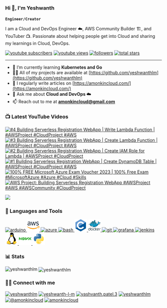 ### Hi 👋, I'm Yeshwanth

**`Engineer/Creator`**

I am a Cloud and DevOps Engineer ☁️, AWS Community Builder 🏗️, and YouTuber 📺. Passionate about helping people get into Cloud and sharing my learnings in Cloud, DevOps.

   <p align="left">
      <a href="https://www.youtube.com/c/amonkincloud?sub_confirmation=1">
         <img alt="youtube subscribers" title="Subscribe to my YouTube channel" src="https://custom-icon-badges.demolab.com/youtube/channel/subscribers/UCwhERUcuzUCwr8x8mQ8zrcw?color=%23E05D44&label=SUBSCRIBE&logo=video&logoColor=white&style=for-the-badge&labelColor=CE4630"/></a> 
      <a href="https://www.youtube.com/c/amonkincloud">
         <img alt="youtube views" title="YouTube views" src="https://custom-icon-badges.demolab.com/youtube/channel/views/UCwhERUcuzUCwr8x8mQ8zrcw?color=%23E1AD0E&logo=eye&logoColor=white&style=for-the-badge&labelColor=C79600"/></a> 
      <a href="https://github.com/yeshwanthlm?tab=followers">
         <img alt="followers" title="Follow me on Github" src="https://custom-icon-badges.demolab.com/github/followers/yeshwanthlm?color=236ad3&labelColor=1155ba&style=for-the-badge&logo=person-add&label=Follow&logoColor=white"/></a>
      <a href="https://github.com/yeshwanthlm?tab=repositories&sort=stargazers">
         <img alt="total stars" title="Total stars on GitHub" src="https://custom-icon-badges.demolab.com/github/stars/yeshwanthlm?color=55960c&style=for-the-badge&labelColor=488207&logo=star"/></a>
   </p>

---

- 🌱 I’m currently learning **Kubernetes and Go**
- 👨‍💻 All of my projects are available at [https://github.com/yeshwanthlm](https://github.com/yeshwanthlm)
- 📝 I regularly write articles on [https://amonkincloud.com/](https://amonkincloud.com/)
- 💬 Ask me about **Cloud and DevOps ☁️**
- 📫 Reach out to me at **amonkincloud@gmail.com**


### 📺 Latest YouTube Videos

<!-- BEGIN YOUTUBE-CARDS -->
[![#4 Building Serverless Registration WebApp | Write Lambda Function | #AWSProject #CloudProject #AWS](https://ytcards.demolab.com/?id=llFYJLkgBDg&title=%234+Building+Serverless+Registration+WebApp+%7C+Write+Lambda+Function+%7C+%23AWSProject+%23CloudProject+%23AWS&lang=en&timestamp=1684845022&background_color=%230d1117&title_color=%23ffffff&stats_color=%23dedede&width=250 "#4 Building Serverless Registration WebApp | Write Lambda Function | #AWSProject #CloudProject #AWS")](https://www.youtube.com/watch?v=llFYJLkgBDg)
[![#3 Building Serverless Registration WebApp | Create Lambda Function | #AWSProject #CloudProject #AWS](https://ytcards.demolab.com/?id=JGNl3SmU5i0&title=%233+Building+Serverless+Registration+WebApp+%7C+Create+Lambda+Function+%7C+%23AWSProject+%23CloudProject+%23AWS&lang=en&timestamp=1684585811&background_color=%230d1117&title_color=%23ffffff&stats_color=%23dedede&width=250 "#3 Building Serverless Registration WebApp | Create Lambda Function | #AWSProject #CloudProject #AWS")](https://www.youtube.com/watch?v=JGNl3SmU5i0)
[![#2 Building Serverless Registration WebApp | Create IAM Role for Lambda | #AWSProject #CloudProject](https://ytcards.demolab.com/?id=EMYH5zAPSpQ&title=%232+Building+Serverless+Registration+WebApp+%7C+Create+IAM+Role+for+Lambda+%7C+%23AWSProject+%23CloudProject&lang=en&timestamp=1684240207&background_color=%230d1117&title_color=%23ffffff&stats_color=%23dedede&width=250 "#2 Building Serverless Registration WebApp | Create IAM Role for Lambda | #AWSProject #CloudProject")](https://www.youtube.com/watch?v=EMYH5zAPSpQ)
[![#1 Building Serverless Registration WebApp | Create DynamoDB Table | #AWSProject #CloudProject #AWS](https://ytcards.demolab.com/?id=JFjEhcK9vow&title=%231+Building+Serverless+Registration+WebApp+%7C+Create+DynamoDB+Table+%7C+%23AWSProject+%23CloudProject+%23AWS&lang=en&timestamp=1683894612&background_color=%230d1117&title_color=%23ffffff&stats_color=%23dedede&width=250 "#1 Building Serverless Registration WebApp | Create DynamoDB Table | #AWSProject #CloudProject #AWS")](https://www.youtube.com/watch?v=JFjEhcK9vow)
[![100% FREE Microsoft Azure Exam Voucher 2023 | 100% Free Exam #MicrosoftAzure #Azure #Cloud #Skills](https://ytcards.demolab.com/?id=euqd85xetOA&title=100%25+FREE+Microsoft+Azure+Exam+Voucher+2023+%7C+100%25+Free+Exam+%23MicrosoftAzure+%23Azure+%23Cloud+%23Skills&lang=en&timestamp=1683782705&background_color=%230d1117&title_color=%23ffffff&stats_color=%23dedede&width=250 "100% FREE Microsoft Azure Exam Voucher 2023 | 100% Free Exam #MicrosoftAzure #Azure #Cloud #Skills")](https://www.youtube.com/watch?v=euqd85xetOA)
[![AWS Project: Building Serverless Registration WebApp #AWSProject #AWS #AWSCommunity #CloudProject](https://ytcards.demolab.com/?id=kj8TaMmU6qU&title=AWS+Project%3A+Building+Serverless+Registration+WebApp+%23AWSProject+%23AWS+%23AWSCommunity+%23CloudProject&lang=en&timestamp=1683635432&background_color=%230d1117&title_color=%23ffffff&stats_color=%23dedede&width=250 "AWS Project: Building Serverless Registration WebApp #AWSProject #AWS #AWSCommunity #CloudProject")](https://www.youtube.com/watch?v=kj8TaMmU6qU)
<!-- END YOUTUBE-CARDS -->

[<img src="https://custom-icon-badges.demolab.com/badge/-Subscribe%20For%20More-red?style=for-the-badge&logo=video&logoColor=white"/>](https://www.youtube.com/c/amonkincloud?sub_confirmation=1)

### 🧰 Languages and Tools

<p align="left"> <a href="https://www.arduino.cc/" target="_blank" rel="noreferrer"> <img src="https://cdn.worldvectorlogo.com/logos/arduino-1.svg" alt="arduino" width="40" height="40"/> </a> <a href="https://aws.amazon.com" target="_blank" rel="noreferrer"> <img src="https://raw.githubusercontent.com/devicons/devicon/master/icons/amazonwebservices/amazonwebservices-original-wordmark.svg" alt="aws" width="40" height="40"/> </a> <a href="https://azure.microsoft.com/en-in/" target="_blank" rel="noreferrer"> <img src="https://www.vectorlogo.zone/logos/microsoft_azure/microsoft_azure-icon.svg" alt="azure" width="40" height="40"/> </a> <a href="https://www.gnu.org/software/bash/" target="_blank" rel="noreferrer"> <img src="https://www.vectorlogo.zone/logos/gnu_bash/gnu_bash-icon.svg" alt="bash" width="40" height="40"/> </a> <a href="https://www.cprogramming.com/" target="_blank" rel="noreferrer"> <img src="https://raw.githubusercontent.com/devicons/devicon/master/icons/c/c-original.svg" alt="c" width="40" height="40"/> </a> <a href="https://www.docker.com/" target="_blank" rel="noreferrer"> <img src="https://raw.githubusercontent.com/devicons/devicon/master/icons/docker/docker-original-wordmark.svg" alt="docker" width="40" height="40"/> </a> <a href="https://git-scm.com/" target="_blank" rel="noreferrer"> <img src="https://www.vectorlogo.zone/logos/git-scm/git-scm-icon.svg" alt="git" width="40" height="40"/> </a> <a href="https://grafana.com" target="_blank" rel="noreferrer"> <img src="https://www.vectorlogo.zone/logos/grafana/grafana-icon.svg" alt="grafana" width="40" height="40"/> </a> <a href="https://www.jenkins.io" target="_blank" rel="noreferrer"> <img src="https://www.vectorlogo.zone/logos/jenkins/jenkins-icon.svg" alt="jenkins" width="40" height="40"/> </a> <a href="https://www.linux.org/" target="_blank" rel="noreferrer"> <img src="https://raw.githubusercontent.com/devicons/devicon/master/icons/linux/linux-original.svg" alt="linux" width="40" height="40"/> </a> <a href="https://www.nginx.com" target="_blank" rel="noreferrer"> <img src="https://raw.githubusercontent.com/devicons/devicon/master/icons/nginx/nginx-original.svg" alt="nginx" width="40" height="40"/> </a> <a href="https://www.python.org" target="_blank" rel="noreferrer"> <img src="https://raw.githubusercontent.com/devicons/devicon/master/icons/python/python-original.svg" alt="python" width="40" height="40"/> </a> </p>

### 📊 Stats
<p><img align="left" src="https://github-readme-stats.vercel.app/api/top-langs?username=yeshwanthlm&show_icons=true&locale=en&layout=compact" alt="yeshwanthlm" /></p>

<p>&nbsp;<img align="center" src="https://github-readme-stats.vercel.app/api?username=yeshwanthlm&show_icons=true&locale=en" alt="yeshwanthlm" /></p>

### 🏄‍♂️ Connect with me
   <p align="left">
   <a href="https://dev.to/yeshwanthlm" target="blank"><img align="center" src="https://raw.githubusercontent.com/rahuldkjain/github-profile-readme-generator/master/src/images/icons/Social/devto.svg" alt="yeshwanthlm" height="30" width="40" /></a>
   <a href="https://linkedin.com/in/yeshwanth-l-m" target="blank"><img align="center" src="https://raw.githubusercontent.com/rahuldkjain/github-profile-readme-generator/master/src/images/icons/Social/linked-in-alt.svg" alt="yeshwanth-l-m" height="30" width="40" /></a>
   <a href="https://fb.com/yashvanth.patel.3" target="blank"><img align="center" src="https://raw.githubusercontent.com/rahuldkjain/github-profile-readme-generator/master/src/images/icons/Social/facebook.svg" alt="yashvanth.patel.3" height="30" width="40" /></a>
   <a href="https://instagram.com/yeshwanthlm" target="blank"><img align="center" src="https://raw.githubusercontent.com/rahuldkjain/github-profile-readme-generator/master/src/images/icons/Social/instagram.svg" alt="yeshwanthlm" height="30" width="40" /></a>
   <a href="https://hashnode.com/@amonkincloud" target="blank"><img align="center" src="https://raw.githubusercontent.com/rahuldkjain/github-profile-readme-generator/master/src/images/icons/Social/hashnode.svg" alt="@amonkincloud" height="30" width="40" /></a>
   <a href="https://www.youtube.com/c/amonkincloud" target="blank"><img align="center" src="https://raw.githubusercontent.com/rahuldkjain/github-profile-readme-generator/master/src/images/icons/Social/youtube.svg" alt="amonkincloud" height="30" width="40" /></a>
   </p>
